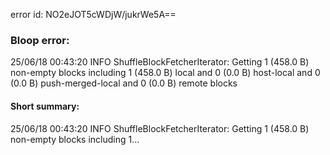 error id: NO2eJOT5cWDjW/jukrWe5A==
### Bloop error:

25/06/18 00:43:20 INFO ShuffleBlockFetcherIterator: Getting 1 (458.0 B) non-empty blocks including 1 (458.0 B) local and 0 (0.0 B) host-local and 0 (0.0 B) push-merged-local and 0 (0.0 B) remote blocks
#### Short summary: 

25/06/18 00:43:20 INFO ShuffleBlockFetcherIterator: Getting 1 (458.0 B) non-empty blocks including 1...